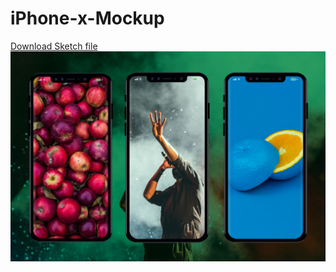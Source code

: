 # iPhone-x-Mockup
<a href="https://github.com/BluePick/iPhone-x-Mockup/blob/master/Darshit-iPhoneX-Mockup.sketch" download>Download Sketch file</a> <br>
<img src="https://github.com/BluePick/iPhone-x-Mockup/blob/master/Display.jpg" />
